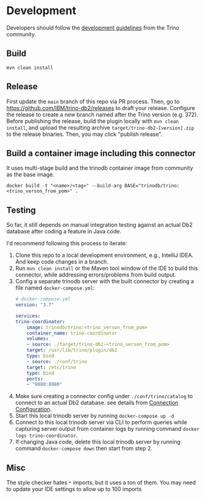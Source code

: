  # Development

 Developers should follow the [development guidelines](https://github.com/trinodb/trino/blob/81e9233eae31f2f3b425aa63a9daee8a00bc8344/DEVELOPMENT.md)
 from the Trino community.

## Build

    mvn clean install

## Release
First update the `main` branch of this repo via PR process. Then, go to https://github.com/IBM/trino-db2/releases to draft your release. Configure the release to create a new branch named after the Trino version (e.g. 372). Before publishing the release, build the plugin locally with `mvn clean install`, and upload the resulting archive `target/trino-db2-[version].zip` to the release binaries. Then, you may click "publish release".

## Build a container image including this connector

It uses multi-stage build and the trinodb container image from community as the
base image.

    docker build -t "<name>/<tag>" --build-arg BASE="trinodb/trino:<trino_verson_from_pom>" .

## Testing

So far, it still depends on manual integration testing against an actual Db2
database after coding a feature in Java code.

I'd recommend following this process to iterate:

1. Clone this repo to a local development environment, e.g., IntelliJ IDEA. And
keep code changes in a branch.
1. Run `mvn clean install` or the Maven tool window of the IDE to build this
connector, while addressing errors/problems from build output.
1. Config a separate trinodb server with the built connector by creating a file
named `docker-compose.yml`:
    ```YAML
    # docker-compose.yml
    version: "3.7"

    services:
    trino-coordinator:
        image: trinodb/trino:<trino_verson_from_pom>
        container_name: trino-coordinator
        volumes:
        - source: ./target/trino-db2-<trino_verson_from_pom>
        target: /usr/lib/trino/plugin/db2
        type: bind
        - source: ./conf/trino
        target: /etc/trino
        type: bind
        ports:
        - "8080:8080"
    ```
1. Make sure creating a connector config under `./conf/trino/catalog` to connect
to an actual Db2 database. see details from [Connection Configuration](README.md#connection-configuration).
2. Start this local trinodb server by running `docker-compose up -d`
3. Connect to this local trinodb server via CLI to perform queries while
capturing server output from container logs by running command `docker logs trino-coordinator`.
4. If changing Java code, delete this local trinodb server by running command
`docker-compose down` then start from step 2.


## Misc

The style checker hates `*` imports, but it uses a ton of them. You may need to update your IDE settings to allow up to 100 imports 
